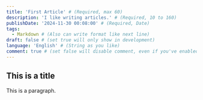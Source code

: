 ```yaml
---
title: 'First Article' # (Required, max 60)
description: 'I like writing articles.' # (Required, 10 to 160)
publishDate: '2024-11-30 00:08:00' # (Required, Date)
tags:
  - Markdown # (Also can write format like next line)
draft: false # (set true will only show in development)
language: 'English' # (String as you like)
comment: true # (set false will disable comment, even if you've enabled it in site-config)
---
```

## This is a title

This is a paragraph.

